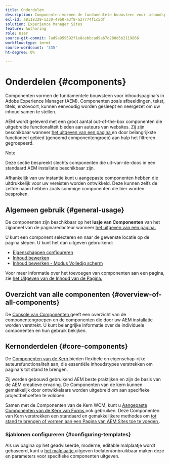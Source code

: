 ```yaml
---
title: Onderdelen
description: Componenten vormen de fundamentele bouwsteen voor inhoudspagina's in AEM
exl-id: a8118329-1330-49b0-a3f8-a27774f1c5df
solution: Experience Manager Sites
feature: Authoring
role: User
source-git-commit: 7ad9a959592f1e8cebbcad9a67d280d5b2119866
workflow-type: tm+mt
source-wordcount: '335'
ht-degree: 0%

---
```


# Onderdelen {#components}

Componenten vormen de fundamentele bouwsteen voor inhoudspagina&#39;s in Adobe Experience Manager (AEM). Componenten zoals afbeeldingen, tekst, titels, enzovoort, kunnen eenvoudig worden gesleept en neergezet om uw inhoud samen te stellen.

AEM wordt geleverd met een groot aantal out-of-the-box componenten die uitgebreide functionaliteit bieden aan auteurs van websites. Zij zijn beschikbaar wanneer [ het uitgeven van een pagina ](/help/sites-cloud/authoring/page-editor/edit-content.md) en door belangrijkste functioneel gebied (genoemd componentengroep) aan hulp het filtreren gegroepeerd.

>[!NOTE]
>
>Deze sectie bespreekt slechts componenten die uit-van-de-doos in een standaard AEM installatie beschikbaar zijn.
>
>Afhankelijk van uw instantie kunt u aangepaste componenten hebben die uitdrukkelijk voor uw vereisten worden ontwikkeld. Deze kunnen zelfs de zelfde naam hebben zoals sommige componenten die hier worden besproken.

## Algemeen gebruik {#general-usage}

De componenten zijn beschikbaar op het **lusje van Componenten** van het zijpaneel van de paginaredacteur wanneer [ het uitgeven van een pagina.](/help/sites-cloud/authoring/page-editor/edit-content.md)

U kunt een component selecteren en naar de gewenste locatie op de pagina slepen. U kunt het dan uitgeven gebruikend:

* [Eigenschappen configureren](/help/sites-cloud/authoring/sites-console/page-properties.md)
* [Inhoud bewerken](/help/sites-cloud/authoring/page-editor/edit-content.md)
* [Inhoud bewerken - Modus Volledig scherm](/help/sites-cloud/authoring/page-editor/edit-content.md#edit-content-full-screen-mode)

Voor meer informatie over het toevoegen van componenten aan een pagina, zie [ het Uitgeven van de Inhoud van de Pagina.](/help/sites-cloud/authoring/page-editor/edit-content.md)

## Overzicht van alle componenten {#overview-of-all-components}

De [ Console van Componenten ](/help/sites-cloud/authoring/components-console.md) geeft een overzicht van de componentengroepen en de componenten die door uw AEM installatie worden verstrekt. U kunt belangrijke informatie over de individuele componenten en hun gebruik bekijken.

## Kernonderdelen {#core-components}

De [ Componenten van de Kern ](https://experienceleague.adobe.com/docs/experience-manager-core-components/using/introduction.html) bieden flexibele en eigenschap-rijke auteursfunctionaliteit aan, die essentiële inhoudstypes verstrekken om pagina&#39;s tot stand te brengen.

Zij worden gebouwd gebruikend AEM beste praktijken en zijn de basis van de AEM creatieve ervaring. De Componenten van de kern kunnen gemakkelijk door ontwikkelaars worden uitgebreid om aan specifieke projectbehoeften te voldoen.

Samen met de Componenten van de Kern WCM, kunt u [ Aangepaste Componenten van de Kern van Forms ](https://experienceleague.adobe.com/docs/experience-manager-core-components/using/adaptive-forms/introduction.html#features) ook gebruiken. Deze Componenten van Kern verstrekken een standaard en gemakkelijkere methodes om [ tot stand te brengen of vormen aan een Pagina van AEM Sites toe te voegen ](/help/forms/create-or-add-an-adaptive-form-to-aem-sites-page.md).

### Sjablonen configureren {#configuring-templates}

Als uw pagina op het geadviseerde, moderne, editable malplaatje wordt gebaseerd, kunt u [ het malplaatje ](/help/sites-cloud/authoring/sites-console/templates.md) uitgeven toelaten/onbruikbaar maken deze en parameters voor specifieke componenten uitgeven.
